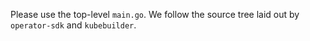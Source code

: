 Please use the top-level `main.go`. We follow the source tree laid out by `operator-sdk` and `kubebuilder`.

